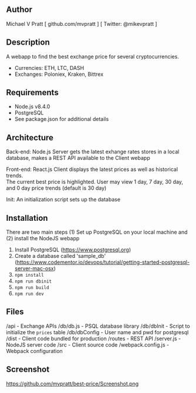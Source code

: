 
## Author
Michael V Pratt  [ github.com/mvpratt ] [ Twitter: @mikevpratt ]

## Description
A webapp to find the best exchange price for several cryptocurrencies. 
* Currencies: ETH, LTC, DASH
* Exchanges: Poloniex, Kraken, Bittrex

## Requirements
 * Node.js v8.4.0
 * PostgreSQL
 * See package.json for additional details

## Architecture
Back-end:
Node.js Server gets the latest exhange rates stores in a local database, 
makes a REST API available to the Client webapp

Front-end:
React.js Client displays the latest prices as well as historical trends.  
The current best price is highlighted.  User may view 1 day, 7 day, 30 day, 
and 0 day price trends (default is 30 day)

Init:
An initialization script sets up the database

## Installation
There are two main steps (1) Set up PostgreSQL on your local machine and (2) install the NodeJS webapp
1. Install PostgreSQL (https://www.postgresql.org)
2. Create a database called 'sample_db' (https://www.codementor.io/devops/tutorial/getting-started-postgresql-server-mac-osx)
3. `npm install`
4. `npm run dbinit`
5. `npm run build`
6. `npm run dev`

## Files
/api - Exchange APIs
/db/db.js - PSQL database library
/db/dbInit - Script to initialize the `prices` table 
/db/dbConfig - User name and pwd for postgresql
/dist - Client code bundled for production
/routes - REST API
/server.js - NodeJS server code
/src - Client source code
/webpack.config.js - Webpack configuration


## Screenshot
https://github.com/mvpratt/best-price/Screenshot.png
